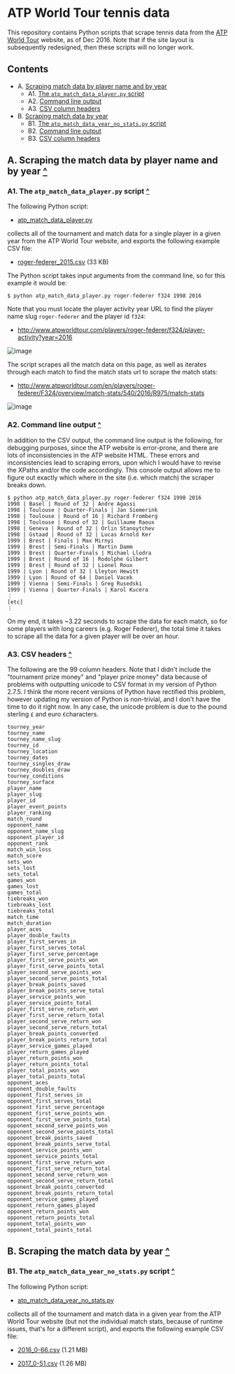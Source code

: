 <div id="contents"></div>

# ATP World Tour tennis data

This repository contains Python scripts that scrape tennis data from the <a href="http://www.atpworldtour.com/" target="_blank">ATP World Tour</a> website, as of Dec 2016. Note that if the site layout is subsequently redesigned, then these scripts will no longer work.

## Contents
- A. [Scraping match data by player name and by year](#part-a)
  - A1.  [The `atp_match_data_player.py` script](#part-a1)
  - A2. [Command line output](#part-a2)
  - A3. [CSV column headers](#part-a3)
- B. [Scraping match data by year](#part-b)
  - B1. [The `atp_match_data_year_no_stats.py` script](#part-b1)
  - B2. [Command line output](#part-b2)
  - B3. [CSV column headers](#part-b3)

<div id="part-a"></div>

## A. Scraping the match data by player name and by year [^](#contents)

<div id="part-a1"></div>

### A1. The `atp_match_data_player.py` script [^](#contents)
The following Python script:

* [atp_match_data_player.py](python/atp_match_data_player.py)

collects all of the tournament and match data for a single player in a given year from the ATP World Tour website, and exports the following example CSV file:

* [roger-federer_2015.csv](csv/players/roger-federer/roger-federer_2015.csv) (33 KB)

The Python script takes input arguments from the command line, so for this example it would be:
```shell
$ python atp_match_data_player.py roger-federer f324 1998 2016
```

Note that you must locate the player activity year URL to find the player name slug `roger-federer` and the player id `f324`:
- http://www.atpworldtour.com/players/roger-federer/f324/player-activity?year=2016

![image](https://cloud.githubusercontent.com/assets/532545/21462561/64b00504-c912-11e6-8800-854500ff0b7c.png)

The script scrapes all the match data on this page, as well as iterates through each match to find the match stats url to scrape the match stats:
- http://www.atpworldtour.com/en/players/roger-federer/F324/overview/match-stats/540/2016/R975/match-stats

![image](https://cloud.githubusercontent.com/assets/532545/21462584/a93b1d80-c912-11e6-9528-75fa64791182.png)

<div id="part-a2"></div>

### A2. Command line output [^](#contents)
In addition to the CSV output, the command line output is the following, for debugging purposes, since the ATP website is error-prone, and there are lots of inconsistencies in the ATP website HTML. These errors and inconsistencies lead to scraping errors, upon which I would have to revise the XPaths and/or the code accordingly. This console output allows me to figure out exactly which where in the site (i.e. which match) the scraper breaks down.

```shell
$ python atp_match_data_player.py roger-federer f324 1998 2016
1998 | Basel | Round of 32 | Andre Agassi
1998 | Toulouse | Quarter-Finals | Jan Siemerink
1998 | Toulouse | Round of 16 | Richard Fromberg
1998 | Toulouse | Round of 32 | Guillaume Raoux
1998 | Geneva | Round of 32 | Orlin Stanoytchev
1998 | Gstaad | Round of 32 | Lucas Arnold Ker
1999 | Brest | Finals | Max Mirnyi
1999 | Brest | Semi-Finals | Martin Damm
1999 | Brest | Quarter-Finals | Michael Llodra
1999 | Brest | Round of 16 | Rodolphe Gilbert
1999 | Brest | Round of 32 | Lionel Roux
1999 | Lyon | Round of 32 | Lleyton Hewitt
1999 | Lyon | Round of 64 | Daniel Vacek
1999 | Vienna | Semi-Finals | Greg Rusedski
1999 | Vienna | Quarter-Finals | Karol Kucera
⋮
[etc]
⋮
```
On my end, it takes ~3.22 seconds to scrape the data for each match, so for some players with long careers (e.g. Roger Federer), the total time it takes to scrape all the data for a given player will be over an hour.

<div id="part-a3"></div>

### A3. CSV headers [^](#contents)
The following are the 99 column headers. Note that I didn't include the "tournament prize money" and "player prize money" data because of problems with outputting unicode to CSV format in my version of Python 2.7.5. I think the more recent versions of Python have rectified this problem, however updating my version of Python is non-trivial, and I don't have the time to do it right now. In any case, the unicode problem is due to the pound sterling `£` and euro `€`characters.
```
tourney_year
tourney_name
tourney_name_slug
tourney_id
tourney_location
tourney_dates
tourney_singles_draw
tourney_doubles_draw
tourney_conditions
tourney_surface
player_name
player_slug
player_id
player_event_points
player_ranking
match_round
opponent_name
opponent_name_slug
opponent_player_id
opponent_rank
match_win_loss
match_score
sets_won
sets_lost
sets_total
games_won
games_lost
games_total
tiebreaks_won
tiebreaks_lost
tiebreaks_total
match_time
match_duration
player_aces
player_double_faults
player_first_serves_in
player_first_serves_total
player_first_serve_percentage
player_first_serve_points_won
player_first_serve_points_total
player_second_serve_points_won
player_second_serve_points_total
player_break_points_saved
player_break_points_serve_total
player_service_points_won
player_service_points_total
player_first_serve_return_won
player_first_serve_return_total
player_second_serve_return_won
player_second_serve_return_total
player_break_points_converted
player_break_points_return_total
player_service_games_played
player_return_games_played
player_return_points_won
player_return_points_total
player_total_points_won
player_total_points_total
opponent_aces
opponent_double_faults
opponent_first_serves_in
opponent_first_serves_total
opponent_first_serve_percentage
opponent_first_serve_points_won
opponent_first_serve_points_total
opponent_second_serve_points_won
opponent_second_serve_points_total
opponent_break_points_saved
opponent_break_points_serve_total
opponent_service_points_won
opponent_service_points_total
opponent_first_serve_return_won
opponent_first_serve_return_total
opponent_second_serve_return_won
opponent_second_serve_return_total
opponent_break_points_converted
opponent_break_points_return_total
opponent_service_games_played
opponent_return_games_played
opponent_return_points_won
opponent_return_points_total
opponent_total_points_won
opponent_total_points_total
```

<div id="part-b"></div>

## B. Scraping the match data by year [^](#contents)

<div id="part-b1"></div>

### B1. The `atp_match_data_year_no_stats.py` script [^](#contents)
The following Python script:

* [atp_match_data_year_no_stats.py](python/atp_match_data_year_no_stats.py)

collects all of the tournament and match data in a given year from the ATP World Tour website (but not the individual match stats, because of runtime issues, that's for a different script), and exports the following example CSV file:

* [2016_0-66.csv](csv/year/2016_0-66.csv) (1.21 MB)

* [2017_0-51.csv](csv/year/2017_0-51.csv) (1.26 MB)
